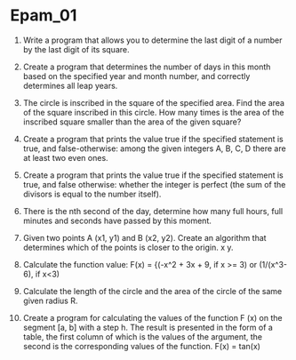 # Epam_01

1. Write a program that allows you to determine the last digit of a number by the last digit of its square.
2. Create a program that determines the number of days in this month based on the specified year and month number, and correctly determines all leap years.
3. The circle is inscribed in the square of the specified area. Find the area of the square inscribed in this circle. How many times is the area of the inscribed square smaller than the area of the given square?
4. Create a program that prints the value true if the specified statement is true, and false-otherwise: among the given integers A, B, C, D there are at least two even ones.
5. Create a program that prints the value true if the specified statement is true, and false otherwise: whether the integer is perfect (the sum of the divisors is equal to the number itself).
6. There is the nth second of the day, determine how many full hours, full minutes and seconds have passed by this moment.
7. Given two points A (x1, y1) and B (x2, y2). Create an algorithm that determines which of the points is closer to the origin. x y.
8. Calculate the function value:
    F(x) = {(-x^2 + 3x + 9, if x >= 3) or (1/(x^3-6), if x<3)
    
9. Calculate the length of the circle and the area of the circle of the same given radius R.
10. Create a program for calculating the values of the function F (x) on the segment [a, b] with a step h. The result is presented in the form of a table, the first column of which is the values of the argument, the second is the corresponding values of the function.
    F(x) = tan(x)
